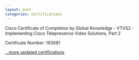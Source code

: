 ```yaml
---
layout: post
categories: Certifications
---
```

Cisco Certificate of Completion by Global Knowledge - VTVS2 - Implementing Cisco Telepresence Video Solutions, Part 2

Certificate Number: 193081

[...more updated certifications](https://www.credly.com/users/kam-salisbury/badges)
